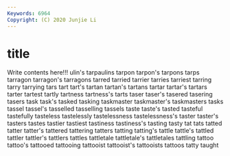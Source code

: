 ```yaml
---
Keywords: 6964
Copyright: (C) 2020 Junjie Li
---
```


# title

Write contents here!!!
ulin's 
tarpaulins 
tarpon
tarpon's 
tarpons 
tarps 
tarragon 
tarragon's 
tarragons 
tarred 
tarried 
tarrier 
tarries
tarriest 
tarring 
tarry 
tarrying 
tars 
tart 
tart's 
tartan 
tartan's 
tartans
tartar 
tartar's 
tartars 
tarter 
tartest 
tartly 
tartness 
tartness's 
tarts 
taser
taser's 
tasered 
tasering 
tasers 
task 
task's 
tasked 
tasking 
taskmaster 
taskmaster's
taskmasters 
tasks 
tassel 
tassel's 
tasselled 
tasselling 
tassels 
taste 
taste's 
tasted
tasteful 
tastefully 
tasteless 
tastelessly 
tastelessness 
tastelessness's 
taster 
taster's 
tasters 
tastes
tastier 
tastiest 
tastiness 
tastiness's 
tasting 
tasty 
tat 
tats 
tatted 
tatter
tatter's 
tattered 
tattering 
tatters 
tatting 
tatting's 
tattle 
tattle's 
tattled 
tattler
tattler's 
tattlers 
tattles 
tattletale 
tattletale's 
tattletales 
tattling 
tattoo 
tattoo's 
tattooed
tattooing 
tattooist 
tattooist's 
tattooists 
tattoos 
tatty 
taught 
